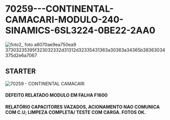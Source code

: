 # 70259---CONTINENTAL-CAMACARI-MODULO-240-SINAMICS-6SL3224-0BE22-2AA0

![foto2_ foto a6070ae9ea750ea9 37303235395f323032332d31312d32335431363a30363a34365b38363034375d2e6a7067](https://github.com/alanmmartins/70259---CONTINENTAL-CAMACARI-MODULO-240-SINAMICS-6SL3224-0BE22-2AA0/assets/63621071/cfc644da-42e6-4556-966d-df8293a00d16)

## STARTER
![70259 - CONTINENTAL CAMACARI](https://github.com/alanmmartins/70259---CONTINENTAL-CAMACARI-MODULO-240-SINAMICS-6SL3224-0BE22-2AA0/assets/63621071/412bca78-c31b-47f8-891a-8dcb10b71a40)


#### DEFEITO RELATADO	MODULO EM FALHA F1600
#### RELATÓRIO	CAPACITORES VAZADOS, ACIONAMENTO NAO COMUNICA COM C.U; LIMPEZA COMPLETA/ TESTE COM CARGA. FOTOS OK.
